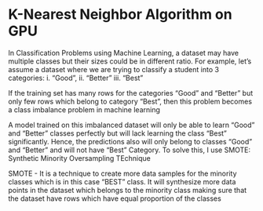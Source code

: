 # K-Nearest Neighbor Algorithm on GPU 

In Classification Problems using Machine Learning, a dataset may have multiple classes but their sizes could be in different ratio. 
For example, let’s assume a dataset where we are trying to classify a student into 3 categories:
i.	“Good”, 
ii.	“Better”
iii.	“Best”

If the training set has many rows for the categories “Good” and “Better” but only few rows which belong to category “Best”, then this problem becomes a class imbalance problem in machine learning

A model trained on this imbalanced dataset will only be able to learn “Good” and “Better” classes perfectly but will lack learning the class “Best” significantly. 
Hence, the predictions also will only belong to classes “Good” and “Better” and will not have “Best” Category. To solve this, I use SMOTE: Synthetic Minority Oversampling TEchnique

SMOTE - It is a technique to create more data samples for the minority classes which is in this case “BEST” class. It will synthesize more data points in the dataset which belongs to the minority class making sure that the dataset have rows which have equal proportion of the classes

